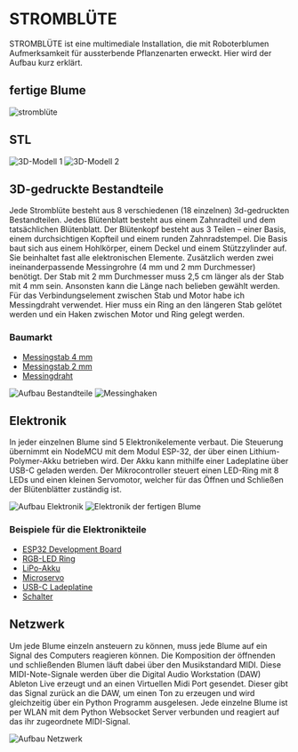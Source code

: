 # STROMBLÜTE

STROMBLÜTE ist eine multimediale Installation, die mit Roboterblumen Aufmerksamkeit für aussterbende Pflanzenarten erweckt. Hier wird der Aufbau kurz erklärt.

## fertige Blume
![stromblüte](img/strombluete.jpg)

## STL

![3D-Modell 1](img/3d1.png)
![3D-Modell 2](img/3d2.png)

## 3D-gedruckte Bestandteile
Jede Stromblüte besteht aus 8 verschiedenen (18 einzelnen) 3d-gedruckten Bestandteilen. 
Jedes Blütenblatt besteht aus einem Zahnradteil und dem tatsächlichen Blütenblatt. Der Blütenkopf besteht aus 3 Teilen – einer Basis, einem durchsichtigen Kopfteil und einem runden Zahnradstempel. Die Basis baut sich aus einem Hohlkörper, einem Deckel und einem Stützzylinder auf. Sie beinhaltet fast alle elektronischen Elemente. Zusätzlich werden zwei ineinanderpassende Messingrohre (4 mm und 2 mm Durchmesser) benötigt. Der Stab mit 2 mm Durchmesser muss 2,5 cm länger als der Stab mit 4 mm sein. Ansonsten kann die Länge nach belieben gewählt werden. Für das Verbindungselement zwischen Stab und Motor habe ich Messingdraht verwendet. Hier muss ein Ring an den längeren Stab gelötet werden und ein Haken zwischen Motor und Ring gelegt werden. 

### Baumarkt

* [Messingstab 4 mm](https://www.bauhaus.info/metallprofile-kunststoffprofile/kantoflex-rundrohr/p/10505983)
* [Messingstab 2 mm](https://www.bauhaus.info/metallprofile-kunststoffprofile/kantoflex-rundrohr/p/10505976)
* [Messingdraht](https://www.bauhaus.info/draehte/stabilit-draht/p/10198620?adb_search=messingdraht)

![Aufbau Bestandteile](img/AufbauBestandteile.png)
![Messinghaken](img/messinghaken)

## Elektronik

In jeder einzelnen Blume sind 5 Elektronikelemente verbaut. Die Steuerung übernimmt ein NodeMCU mit dem Modul ESP-32, der über einen Lithium-Polymer-Akku betrieben wird. Der Akku kann mithilfe einer Ladeplatine über USB-C geladen werden. Der Mikrocontroller steuert einen LED-Ring mit 8 LEDs und einen kleinen Servomotor, welcher für das Öffnen und Schließen der Blütenblätter zuständig ist.

![Aufbau Elektronik](img/AufbauElektronik.png)
![Elektronik der fertigen Blume](img/elektronik.jpg)

### Beispiele für die Elektronikteile
* [ESP32 Development Board](https://www.berrybase.de/esp32-nodemcu-development-board)
* [RGB-LED Ring](https://www.berrybase.de/neopixel-ring-mit-8-ws2812-5050-rgb-leds)
* [LiPo-Akku](https://www.berrybase.de/lp-503562-lithium-polymer/lipo-akku-3-7v-1200mah-mit-2-pin-jst-stecker)
* [Microservo](https://www.berrybase.de/sg92r-micro-servo)
* [USB-C Ladeplatine](https://www.berrybase.de/ladeplatine-fuer-3-7v-liion/lipo-akkus-mit-ausgang-usb-type-c-buchse-loetpads-1000ma)
* [Schalter](https://www.ebay.de/itm/183827874396)



## Netzwerk

Um jede Blume einzeln ansteuern zu können, muss jede Blume auf ein Signal des Computers reagieren können. Die Komposition der öffnenden und schließenden Blumen läuft dabei über den Musikstandard MIDI. Diese MIDI-Note-Signale werden über die Digital Audio Workstation (DAW) Ableton Live erzeugt und an einen Virtuellen Midi Port gesendet. Dieser gibt das Signal zurück an die DAW, um einen Ton zu erzeugen und wird gleichzeitig über ein Python Programm ausgelesen. Jede einzelne Blume ist per WLAN mit dem Python Websocket Server verbunden und reagiert auf das ihr zugeordnete MIDI-Signal. 

![Aufbau Netzwerk](img/AufbauNetzwerk.png)
